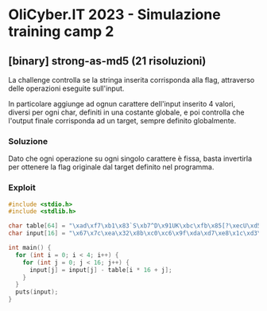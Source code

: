 # OliCyber.IT 2023 - Simulazione training camp 2

## [binary] strong-as-md5 (21 risoluzioni)

La challenge controlla se la stringa inserita corrisponda alla flag, attraverso delle operazioni eseguite sull'input.

In particolare aggiunge ad ognun carattere dell'input inserito 4 valori, diversi per ogni char, definiti in una costante globale, e poi controlla che l'output finale corrisponda ad un target, sempre definito globalmente.

### Soluzione

Dato che ogni operazione su ogni singolo carattere è fissa, basta invertirla per ottenere la flag originale dal target definito nel programma.

### Exploit

```c
#include <stdio.h>
#include <stdlib.h>

char table[64] = "\xad\xf7\xb1\x83`S\xb7^D\x91UK\xbc\xfb\x85[?\xecU\xd5!\xe3\xb1\xa9\x15\xc9\x90H\xc2%.0\x06\xb3\xa6\xe4\xf5\xac~\x12\xadk\xc2\x82\xbf\r\xda8a*\x0fz\xdd\x8f\x9a\xaeh\x14\xa4\xa6\xd5\xd7 \x96";
char input[16] = "\x67\x7c\xea\x32\x8b\xc0\xc6\x9f\xda\xd7\xe8\x1c\xd3\xf6\xaf\xb5";

int main() {
  for (int i = 0; i < 4; i++) {
    for (int j = 0; j < 16; j++) {
      input[j] = input[j] - table[i * 16 + j];
    }
  }
  puts(input);
}
```

